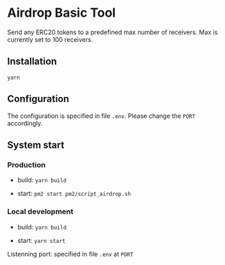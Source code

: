 # Airdrop Basic Tool

Send any ERC20 tokens to a predefined max number of receivers.
Max is currently set to 100 receivers.

## Installation 

`yarn`

## Configuration

The configuration is specified in file `.env`.
Please change the `PORT` accordingly.

## System start

### Production

  - build: `yarn build`

  - start: `pm2 start pm2/script_airdrop.sh`

### Local development

  - build: `yarn build`

  - start: `yarn start`

Listenning port: specified in file `.env` at `PORT`

